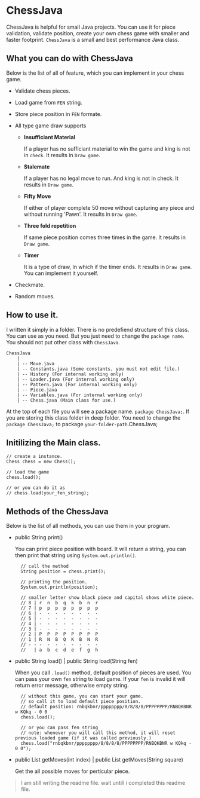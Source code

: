 # ChessJava
ChessJava is helpful for small Java projects. You can use it for piece validation, validate position, create your own chess game with smaller and faster footprint. `ChessJava` is a small and best performance Java class. 

## What you can do with ChessJava

Below is the list of all of feature, which you can implement in your chess game.

- Validate chess pieces.
- Load game from `FEN` string.
- Store piece position in `FEN` formate.
- All type game draw supports
    
    - __Insufficiant Material__

        If a player has no sufficiant material to win the game and king is not in `check`. It results in `Draw game`.

    - __Stalemate__

        If a player has no legal move to run. And king is not in check. It results in `Draw game`.

    - __Fifty Move__

        If either of player complete 50 move without capturing any piece and without running 'Pawn'. It results in `Draw game`.

    - __Three fold repetition__

        If same piece position comes three times in the game. It results in `Draw game`.

    - __Timer__    

        It is a type of draw, In which if the timer ends. It results in `Draw game`. You can implement it yourself.

- Checkmate.        

- Random moves.

## How to use it.

I written it simply in a folder. There is no predefiend structure of this class. You can use as you need. But you just need to change the `package name`. You should not put other class with `ChessJava`.

    ChessJava
        |
        | -- Move.java
        | -- Constants.java (Some constants, you must not edit file.)
        | -- History (For internal working only)
        | -- Loader.java (For internal working only)
        | -- Pattern.java (For internal working only)
        | -- Piece.java 
        | -- Variables.java (For internal working only) 
        | -- Chess.java (Main class for use.)

At the top of each file you will see a package name. `package ChessJava;`. If you are storing this class folder in deep folder. You need to change the `package ChessJava;` to package `your-folder-path`.ChessJava; 


## Initilizing the Main class.

    // create a instance.
    Chess chess = new Chess();

    // load the game
    chess.load();

    // or you can do it as
    // chess.load(your_fen_string);


## Methods of the ChessJava

Below is the list of all methods, you can use them in your program.

- public String print()

    You can print piece position with board. It will return a string, you can then print that string using `System.out.println()`.

        // call the method
        String position = chess.print(); 

        // printing the position.
        System.out.println(position);

        // smaller letter show black piece and capital shows white piece.
        // 8 | r  n  b  q  k  b  n  r
        // 7 | p  p  p  p  p  p  p  p
        // 6 | -  -  -  -  -  -  -  -
        // 5 | -  -  -  -  -  -  -  -
        // 4 | -  -  -  -  -  -  -  -
        // 3 | -  -  -  -  -  -  -  -
        // 2 | P  P  P  P  P  P  P  P
        // 1 | R  N  B  Q  K  B  N  R
        // - - -  -  -  -  -  -  -  -
        //   | a  b  c  d  e  f  g  h

- public String load() | public String load(String fen)

    When you call `.load()` method, default position of pieces are used. You can pass your own `fen` string to load game. If your `fen` is invalid it will return error message, otherwise empty string.

        // without this game, you can start your game.
        // so call it to load default piece position.
        // default position: rnbqkbnr/pppppppp/8/8/8/8/PPPPPPPP/RNBQKBNR w KQkq - 0 0
        chess.load();

        // or you can pass fen string
        // note: whenever you will call this method, it will reset previous loaded game (if it was called previously.)
        chess.load("rnbqkbnr/pppppppp/8/8/8/8/PPPPPPPP/RNBQKBNR w KQkq - 0 0");

- public List<Move> getMoves(int index) | public List<Move> getMoves(String square)

    Get the all possible moves for perticular piece.



> I am still writing the readme file. wait untill i completed this readme file.